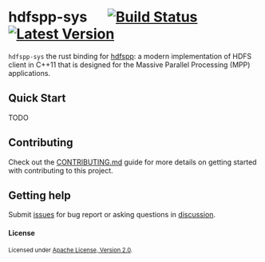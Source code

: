 # hdfspp-sys &emsp; [![Build Status]][actions] [![Latest Version]][crates.io]

[Build Status]: https://img.shields.io/github/actions/workflow/status/Xuanwo/hdfspp-sys/ci.yml
[actions]: https://github.com/Xuanwo/hdfspp-sys/actions?query=branch%3Amain
[Latest Version]: https://img.shields.io/crates/v/hdfspp-sys.svg
[crates.io]: https://crates.io/crates/hdfspp-sys

`hdfspp-sys` the rust binding for [hdfspp](https://github.com/HarshitGupta11/hadoop/tree/trunk/hadoop-hdfs-project/hadoop-hdfs-native-client/src/main/native/libhdfspp): a modern implementation of HDFS client in C++11 that is designed for the Massive Parallel Processing (MPP) applications.

## Quick Start

TODO

## Contributing

Check out the [CONTRIBUTING.md](./CONTRIBUTING.md) guide for more details on getting started with contributing to this project.

## Getting help

Submit [issues](https://github.com/Xuanwo/hdfspp-sys/issues/new/choose) for bug report or asking questions in [discussion](https://github.com/Xuanwo/hdfspp-sys/discussions/new?category=q-a).

#### License

<sup>
Licensed under <a href="./LICENSE">Apache License, Version 2.0</a>.
</sup>
